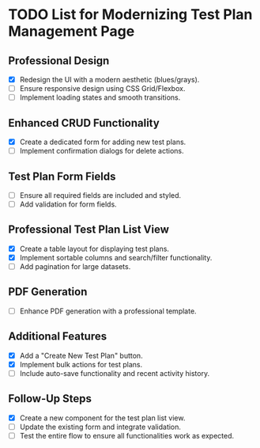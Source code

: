 # TODO List for Modernizing Test Plan Management Page

## Professional Design
- [x] Redesign the UI with a modern aesthetic (blues/grays).
- [ ] Ensure responsive design using CSS Grid/Flexbox.
- [ ] Implement loading states and smooth transitions.

## Enhanced CRUD Functionality
- [x] Create a dedicated form for adding new test plans.
- [ ] Implement confirmation dialogs for delete actions.

## Test Plan Form Fields
- [ ] Ensure all required fields are included and styled.
- [ ] Add validation for form fields.

## Professional Test Plan List View
- [x] Create a table layout for displaying test plans.
- [x] Implement sortable columns and search/filter functionality.
- [ ] Add pagination for large datasets.

## PDF Generation
- [ ] Enhance PDF generation with a professional template.

## Additional Features
- [x] Add a "Create New Test Plan" button.
- [x] Implement bulk actions for test plans.
- [ ] Include auto-save functionality and recent activity history.

## Follow-Up Steps
- [x] Create a new component for the test plan list view.
- [ ] Update the existing form and integrate validation.
- [ ] Test the entire flow to ensure all functionalities work as expected.
